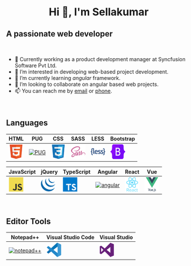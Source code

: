 <h1 style="text-align:center">Hi 👋, I'm Sellakumar</h1>

<h2 class="text-center">A passionate web developer</h2>

<br/>

<ul>
<li>👋 Currently working as a product development manager at Syncfusion Software Pvt Ltd.</li>
<li>👀 I’m interested in developing web-based project development.</li>
<li>🌱 I’m currently learning <i class="fs-bold">angular</i> framework.</li>
<li>💞️ I’m looking to collaborate on angular based web projects.</li>
<li>📫 You can reach me by <a href="mailto:sellakumark@outlook.com" title="sellakumark@outlook.com">email</a> or <a href="https://wa.me/919976119157" title="+919976119157">phone</a>.</li>
</ul>

<br/>

<h2>Languages</h2>

<div class="container">
    <table class="text-center">
        <thead>
            <tr>
                <th>HTML</th>
                <th>PUG</th>
                <th>CSS</th>
                <th>SASS</th>
                <th>LESS</th>
                <th>Bootstrap</th>
            </tr>
        </thead>
        <tbody>
            <tr>
                <td>
                    <a href="https://www.w3.org/html/" target="_blank" title="HTML">
                        <img src="https://raw.githubusercontent.com/devicons/devicon/master/icons/html5/html5-original.svg" alt="HTML" width="40" height="40"/>
                    </a>
                </td>
                <td>
                    <a href="https://pugjs.org/" target="_blank" title="PUG">
                        <img src="https://avatars.githubusercontent.com/u/9338635?s=200&v=4" alt="PUG" width="40" height="40"/>
                    </a>
                </td>
                <td>
                    <a href="https://www.w3schools.com/css/" target="_blank" title="CSS">
                        <img src="https://raw.githubusercontent.com/devicons/devicon/master/icons/css3/css3-original.svg" alt="CSS" width="40" height="40"/>
                    </a>
                </td>
                <td>
                    <a href="https://sass-lang.com/" target="_blank" title="SASS">
                        <img src="https://raw.githubusercontent.com/devicons/devicon/master/icons/sass/sass-original.svg" alt="SASS" width="40" height="40"/>
                    </a>
                </td>
                <td>
                    <a href="https://lesscss.org/" target="_blank" title="LESS">
                        <img src="https://raw.githubusercontent.com/devicons/devicon/master/icons/less/less-plain-wordmark.svg" alt="LESS" width="40" height="40"/>
                    </a>
                </td>
                <td>
                    <a href="https://getbootstrap.com/" target="_blank" title="Bootstrap">
                        <img src="https://raw.githubusercontent.com/devicons/devicon/master/icons/bootstrap/bootstrap-original.svg" alt="Bootstrap" width="40" height="40"/>
                    </a>
                </td>
            </tr>
        </tbody>
    </table>
    <table class="text-center">
        <thead>
            <tr>
                <th>JavaScript</th>
                <th>jQuery</th>
                <th>TypeScript</th>
                <th>Angular</th>
                <th>React</th>
                <th>Vue</th>
            </tr>
        </thead>
        <tbody>
            <tr>
                <td>
                    <a href="https://developer.mozilla.org/en-US/docs/Web/JavaScript" target="_blank" title="JavaScript">
                        <img src="https://raw.githubusercontent.com/devicons/devicon/master/icons/javascript/javascript-original.svg" alt="javascript" width="40" height="40"/>
                    </a>
                </td>
                <td>
                    <a href="https://jquery.com/" target="_blank" title="jQuery">
                        <img src="https://raw.githubusercontent.com/devicons/devicon/master/icons/jquery/jquery-original.svg" alt="typescript" width="40" height="40"/>
                    </a>
                </td>
                <td>
                    <a href="https://www.typescriptlang.org/" target="_blank" title="TypeScript">
                        <img src="https://raw.githubusercontent.com/devicons/devicon/master/icons/typescript/typescript-original.svg" alt="typescript" width="40" height="40"/>
                    </a>
                </td>
                <td>
                    <a href="https://angular.io" target="_blank" title="Angular">
                        <img src="https://angular.io/assets/images/logos/angular/angular.svg" alt="angular" width="40" height="40"/>
                    </a>
                </td>
                <td>
                    <a href="https://reactjs.org/" target="_blank" title="React">
                        <img src="https://raw.githubusercontent.com/devicons/devicon/master/icons/react/react-original-wordmark.svg" alt="react" width="40" height="40"/>
                    </a>
                </td>
                <td>
                    <a href="https://vuejs.org/" target="_blank" title="Vue">
                        <img src="https://raw.githubusercontent.com/devicons/devicon/master/icons/vuejs/vuejs-original-wordmark.svg" alt="vuejs" width="40" height="40"/>
                    </a>
                </td>
            </tr>
        </tbody>
    </table>
</div>

<br/>

<h2>Editor Tools</h2>

<div class="container">
    <table class="text-center">
        <thead>
            <tr>
                <th>Notepad++</th>
                <th>Visual Studio Code</th>
                <th>Visual Studio</th>
            </tr>
        </thead>
        <tbody>
            <tr>
                <td>
                    <a href="https://notepad-plus-plus.org/" target="_blank" title="Notepad++">
                        <img src="https://avatars.githubusercontent.com/u/12589084?s=200&v=4" alt="notepad++" width="40" height="40"/>
                    </a>
                </td>
                <td>
                    <a href="https://code.visualstudio.com/" target="_blank" title="VS Code">
                        <img src="https://raw.githubusercontent.com/devicons/devicon/master/icons/vscode/vscode-original.svg" alt="vscode" width="40" height="40"/>
                    </a>
                </td>
                <td>
                    <a href="https://visualstudio.microsoft.com/" target="_blank" title="Visual Studio">
                        <img src="https://raw.githubusercontent.com/devicons/devicon/master/icons/visualstudio/visualstudio-plain.svg" alt="visualstudio" width="40" height="40"/>
                    </a>
                </td>
            </tr>
        </tbody>
    </table>
</div>

<!---
sellakumark/sellakumark is a ✨ special ✨ repository because its `README.md` (this file) appears on your GitHub profile. You can click the Preview link to take a look at your changes.
--->
